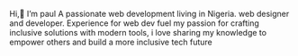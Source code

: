 Hi,👋  I’m  paul
A passionate web development living in Nigeria.
web designer and developer. Experience for web dev fuel my passion for crafting inclusive solutions with modern tools, i love sharing my knowledge to empower others and build a more inclusive tech future


<!---
Xenon-rgv/Xenon-rgv is a ✨ special ✨ repository because its `README.md` (this file) appears on your GitHub profile.
You can click the Preview link to take a look at your changes.
--->
